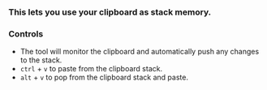 ### This lets you use your clipboard as stack memory.

### Controls
- The tool will monitor the clipboard and automatically push any changes to the stack.
- `ctrl` + `v` to paste from the clipboard stack.
- `alt` + `v` to pop from the clipboard stack and paste.
